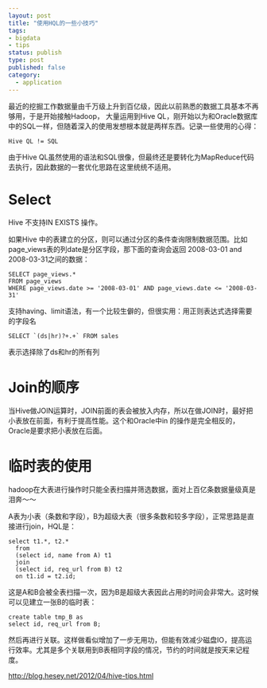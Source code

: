 ```yaml
--- 
layout: post
title: "使用HQL的一些小技巧"
tags: 
- bigdata
- tips
status: publish
type: post
published: false
category:
  - application
---
```


最近的挖掘工作数据量由千万级上升到百亿级，因此以前熟悉的数据工具基本不再够用，于是开始接触Hadoop，
大量运用到Hive QL，刚开始以为和Oracle数据库中的SQL一样，但随着深入的使用发想根本就是两样东西。记录一些使用的心得：

`Hive QL != SQL`

由于Hive QL虽然使用的语法和SQL很像，但最终还是要转化为MapReduce代码去执行，因此数据的一套优化思路在这里统统不适用。



# Select 

Hive 不支持IN EXISTS 操作。

如果Hive 中的表建立的分区，则可以通过分区的条件查询限制数据范围。比如page_views表的列date是分区字段，那下面的查询会返回
2008-03-01 and 2008-03-31之间的数据：

    SELECT page_views.*
    FROM page_views
    WHERE page_views.date >= '2008-03-01' AND page_views.date <= '2008-03-31'

支持having、limit语法，有一个比较生僻的，但很实用：用正则表达式选择需要的字段名

    SELECT `(ds|hr)?+.+` FROM sales

表示选择除了ds和hr的所有列

# Join的顺序

当Hive做JOIN运算时，JOIN前面的表会被放入内存，所以在做JOIN时，最好把小表放在前面，有利于提高性能。这个和Oracle中in 的操作是完全相反的，
Oracle是要求把小表放在后面。

# 临时表的使用

hadoop在大表进行操作时只能全表扫描并筛选数据，面对上百亿条数据量级真是泪奔～～

A表为小表（条数和字段），B为超级大表（很多条数和较多字段），正常思路是直接进行join，HQL是：

    select t1.*, t2.* 
      from 
      (select id, name from A) t1
      join
      (select id, req_url from B) t2
      on t1.id = t2.id;

这是A和B会被全表扫描一次，因为B是超级大表因此占用的时间会非常大。这时候可以见建立一张B的临时表：

    create table tmp_B as
    select id, req_url from B;

然后再进行关联。这样做看似增加了一步无用功，但能有效减少磁盘IO，提高运行效率。尤其是多个关联用到B表相同字段的情况，节约的时间就是按天来记程度。



http://blog.hesey.net/2012/04/hive-tips.html

